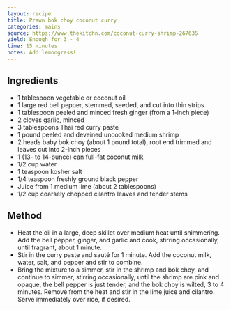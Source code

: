 ```yaml
---
layout: recipe
title: Prawn bok choy coconut curry
categories: mains
source: https://www.thekitchn.com/coconut-curry-shrimp-267635
yield: Enough for 3 - 4
time: 15 minutes
notes: Add lemongrass!
---
```


## Ingredients
- 1 tablespoon vegetable or coconut oil
- 1 large red bell pepper, stemmed, seeded, and cut into thin strips
- 1 tablespoon peeled and minced fresh ginger (from a 1-inch piece)
- 2 cloves garlic, minced
- 3 tablespoons Thai red curry paste
- 1 pound peeled and deveined uncooked medium shrimp
- 2 heads baby bok choy (about 1 pound total), root end trimmed and leaves cut into 2-inch pieces
- 1 (13- to 14-ounce) can full-fat coconut milk
- 1/2 cup water
- 1 teaspoon kosher salt
- 1/4 teaspoon freshly ground black pepper
- Juice from 1 medium lime (about 2 tablespoons)
- 1/2 cup coarsely chopped cilantro leaves and tender stems

## Method
- Heat the oil in a large, deep skillet over medium heat until shimmering. Add the bell pepper, ginger, and garlic and cook, stirring occasionally, until fragrant, about 1 minute.
- Stir in the curry paste and sauté for 1 minute. Add the coconut milk, water, salt, and pepper and stir to combine.
- Bring the mixture to a simmer, stir in the shrimp and bok choy, and continue to simmer, stirring occasionally, until the shrimp are pink and opaque, the bell pepper is just tender, and the bok choy is wilted, 3 to 4 minutes. Remove from the heat and stir in the lime juice and cilantro. Serve immediately over rice, if desired.
